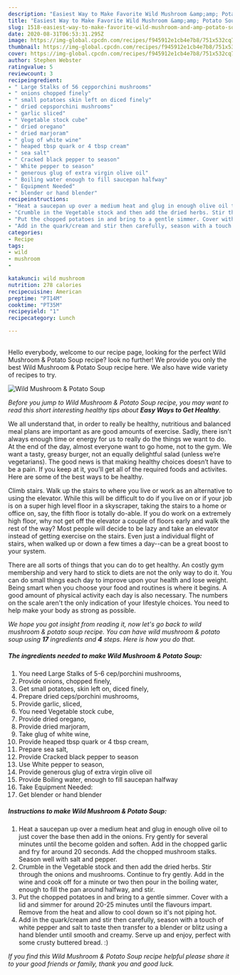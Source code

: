 ```yaml
---
description: "Easiest Way to Make Favorite Wild Mushroom &amp;amp; Potato Soup"
title: "Easiest Way to Make Favorite Wild Mushroom &amp;amp; Potato Soup"
slug: 1518-easiest-way-to-make-favorite-wild-mushroom-and-amp-potato-soup
date: 2020-08-31T06:53:31.295Z
image: https://img-global.cpcdn.com/recipes/f945912e1cb4e7b8/751x532cq70/wild-mushroom-potato-soup-recipe-main-photo.jpg
thumbnail: https://img-global.cpcdn.com/recipes/f945912e1cb4e7b8/751x532cq70/wild-mushroom-potato-soup-recipe-main-photo.jpg
cover: https://img-global.cpcdn.com/recipes/f945912e1cb4e7b8/751x532cq70/wild-mushroom-potato-soup-recipe-main-photo.jpg
author: Stephen Webster
ratingvalue: 5
reviewcount: 3
recipeingredient:
- " Large Stalks of 56 cepporchini mushrooms"
- " onions chopped finely"
- " small potatoes skin left on diced finely"
- " dried cepsporchini mushrooms"
- " garlic sliced"
- " Vegetable stock cube"
- " dried oregano"
- " dried marjoram"
- " glug of white wine"
- " heaped tbsp quark or 4 tbsp cream"
- " sea salt"
- " Cracked black pepper to season"
- " White pepper to season"
- " generous glug of extra virgin olive oil"
- " Boiling water enough to fill saucepan halfway"
- " Equipment Needed"
- " blender or hand blender"
recipeinstructions:
- "Heat a saucepan up over a medium heat and glug in enough olive oil to just cover the base then add in the onions. Fry gently for several minutes until the become golden and soften. Add in the chopped garlic and fry for around 20 seconds. Add the chopped mushroom stalks. Season well with salt and pepper."
- "Crumble in the Vegetable stock and then add the dried herbs. Stir through the onions and mushrooms. Continue to fry gently. Add in the wine and cook off for a minute or two then pour in the boiling water, enough to fill the pan around halfway, and stir."
- "Put the chopped potatoes in and bring to a gentle simmer. Cover with a lid and simmer for around 20-25 minutes until the flavours impart. Remove from the heat and allow to cool down so it&#39;s not piping hot."
- "Add in the quark/cream and stir then carefully, season with a touch of white pepper and salt to taste then transfer to a blender or blitz using a hand blender until smooth and creamy. Serve up and enjoy, perfect with some crusty buttered bread. :)"
categories:
- Recipe
tags:
- wild
- mushroom
- 

katakunci: wild mushroom  
nutrition: 278 calories
recipecuisine: American
preptime: "PT14M"
cooktime: "PT35M"
recipeyield: "1"
recipecategory: Lunch

---
```

<br>
Hello everybody, welcome to our recipe page, looking for the perfect Wild Mushroom &amp; Potato Soup recipe? look no further! We provide you only the best Wild Mushroom &amp; Potato Soup recipe here. We also have wide variety of recipes to try.
<br>


![Wild Mushroom &amp; Potato Soup](https://img-global.cpcdn.com/recipes/f945912e1cb4e7b8/751x532cq70/wild-mushroom-potato-soup-recipe-main-photo.jpg)

<i>Before you jump to Wild Mushroom &amp; Potato Soup recipe, you may want to read this short interesting healthy tips about <strong>Easy Ways to Get Healthy</strong>.</i>

We all understand that, in order to really be healthy, nutritious and balanced meal plans are important as are good amounts of exercise. Sadly, there isn't always enough time or energy for us to really do the things we want to do. At the end of the day, almost everyone want to go home, not to the gym. We want a tasty, greasy burger, not an equally delightful salad (unless we’re vegetarians). The good news is that making healthy choices doesn’t have to be a pain. If you keep at it, you'll get all of the required foods and activites. Here are some of the best ways to be healthy.

Climb stairs. Walk up the stairs to where you live or work as an alternative to using the elevator. While this will be difficult to do if you live on or if your job is on a super high level floor in a skyscraper, taking the stairs to a home or office on, say, the fifth floor is totally do-able. If you do work on a extremely high floor, why not get off the elevator a couple of floors early and walk the rest of the way? Most people will decide to be lazy and take an elevator instead of getting exercise on the stairs. Even just a individual flight of stairs, when walked up or down a few times a day--can be a great boost to your system. 

There are all sorts of things that you can do to get healthy. An costly gym membership and very hard to stick to diets are not the only way to do it. You can do small things each day to improve upon your health and lose weight. Being smart when you choose your food and routines is where it begins. A good amount of physical activity each day is also necessary. The numbers on the scale aren't the only indication of your lifestyle choices. You need to help make your body as strong as possible. 


<i>We hope you got insight from reading it, now let's go back to wild mushroom &amp; potato soup recipe. You can have wild mushroom &amp; potato soup using <strong>17</strong> ingredients and <strong>4</strong> steps. Here is how you do that.
</i>

##### The ingredients needed to make Wild Mushroom &amp; Potato Soup:

1. You need  Large Stalks of 5-6 cep/porchini mushrooms,
1. Provide  onions, chopped finely,
1. Get  small potatoes, skin left on, diced finely,
1. Prepare  dried ceps/porchini mushrooms,
1. Provide  garlic, sliced,
1. You need  Vegetable stock cube,
1. Provide  dried oregano,
1. Provide  dried marjoram,
1. Take  glug of white wine,
1. Provide  heaped tbsp quark or 4 tbsp cream,
1. Prepare  sea salt,
1. Provide  Cracked black pepper to season
1. Use  White pepper to season,
1. Provide  generous glug of extra virgin olive oil
1. Provide  Boiling water, enough to fill saucepan halfway
1. Take  Equipment Needed:
1. Get  blender or hand blender


##### Instructions to make Wild Mushroom &amp; Potato Soup:

1. Heat a saucepan up over a medium heat and glug in enough olive oil to just cover the base then add in the onions. Fry gently for several minutes until the become golden and soften. Add in the chopped garlic and fry for around 20 seconds. Add the chopped mushroom stalks. Season well with salt and pepper.
1. Crumble in the Vegetable stock and then add the dried herbs. Stir through the onions and mushrooms. Continue to fry gently. Add in the wine and cook off for a minute or two then pour in the boiling water, enough to fill the pan around halfway, and stir.
1. Put the chopped potatoes in and bring to a gentle simmer. Cover with a lid and simmer for around 20-25 minutes until the flavours impart. Remove from the heat and allow to cool down so it&#39;s not piping hot.
1. Add in the quark/cream and stir then carefully, season with a touch of white pepper and salt to taste then transfer to a blender or blitz using a hand blender until smooth and creamy. Serve up and enjoy, perfect with some crusty buttered bread. :)


<i>If you find this Wild Mushroom &amp; Potato Soup recipe helpful please share it to your good friends or family, thank you and good luck.</i>
